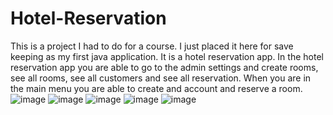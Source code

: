 # Hotel-Reservation
This is a project I had to do for a course. I just placed it here for save keeping as my first java application.
It is a hotel reservation app. 
In the hotel reservation app you are able to go to the admin settings and create rooms, see all rooms, see all customers and see all reservation. 
When you are in the main menu you are able to create and account and reserve a room. 
![image](https://user-images.githubusercontent.com/80404578/119101975-c1af5300-ba43-11eb-8469-7ae02cc53343.png)
![image](https://user-images.githubusercontent.com/80404578/119102196-f58a7880-ba43-11eb-9630-2715f3984436.png)
![image](https://user-images.githubusercontent.com/80404578/119102262-076c1b80-ba44-11eb-970b-3e6126d80a12.png)
![image](https://user-images.githubusercontent.com/80404578/119102351-21a5f980-ba44-11eb-9133-26b799bae626.png)
![image](https://user-images.githubusercontent.com/80404578/119102517-4c904d80-ba44-11eb-94e9-c453d6943b6d.png)
